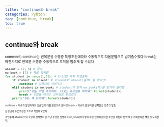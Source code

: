 ```yaml
---
title: "continue와 break"
categories: Pyhton
tag: [continue, break]
toc: true
---
```


## continue와 break
<span style = "font-size:80%">
comment)
continue는 반복문을 수행중 특정조건에따라 수동적으로 다음문법으로
넘겨줄수있다
break는 마찬가지로 반복문 수행중 수동적으로 로직을 멈추게 할 수있다
<span>

```python
absent = [2, 5] # 결석
no_book = [7] # 책을 깜빡함
for student in range(1,11): # 1~11번 까지 학생존재
    if student in absent: # student이 absent(결석) 을 했다면!
        continue # 다음으로 넘어가고
    elif student in no_book: # student가 만약 no_book(책)을 안가져 왔다면
        print("오늘 수업 여기까지. {0}는 교무실로 따라와".format(student))
        break # 수업을 마치고 교무실로 부르겠다
    print("{0} 책 읽어봐".format(student))
```
<span style = "font-size:70%">
continue = 이슈가 발생하여도 상관없이 다음 문장으로 넘어감
break = 이슈가 발생하면 반복문을 멈추고 탈출

선생님의 수업과정을 코드로 작성해보았다

수업중에 absent(2,5) 학생이 결석했다면 그냥 수업을 진행하고
no_book(7)학생이 책을 안가져왔다면 수업을 마친다
만약 책을 가져왔다면 책을 읽도록한다.
<span> 